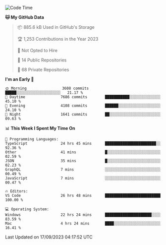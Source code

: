 <!--START_SECTION:waka-->
![Code Time](http://img.shields.io/badge/Code%20Time-4%2C602%20hrs%2033%20mins-blue)

**🐱 My GitHub Data** 

> 📦 885.6 kB Used in GitHub's Storage 
 > 
> 🏆 1,253 Contributions in the Year 2023
 > 
> 🚫 Not Opted to Hire
 > 
> 📜 14 Public Repositories 
 > 
> 🔑 68 Private Repositories 
 > 
**I'm an Early 🐤** 

```text
🌞 Morning                3608 commits        █████░░░░░░░░░░░░░░░░░░░░   21.17 % 
🌆 Daytime                7686 commits        ███████████░░░░░░░░░░░░░░   45.10 % 
🌃 Evening                4108 commits        ██████░░░░░░░░░░░░░░░░░░░   24.10 % 
🌙 Night                  1641 commits        ██░░░░░░░░░░░░░░░░░░░░░░░   09.63 % 
```


📊 **This Week I Spent My Time On** 

```text
💬 Programming Languages: 
TypeScript               24 hrs 45 mins      ███████████████████████░░   92.36 % 
Other                    41 mins             █░░░░░░░░░░░░░░░░░░░░░░░░   02.59 % 
JSON                     35 mins             █░░░░░░░░░░░░░░░░░░░░░░░░   02.23 % 
GraphQL                  7 mins              ░░░░░░░░░░░░░░░░░░░░░░░░░   00.49 % 
JavaScript               7 mins              ░░░░░░░░░░░░░░░░░░░░░░░░░   00.47 % 

🔥 Editors: 
VS Code                  26 hrs 48 mins      █████████████████████████   100.00 % 

💻 Operating System: 
Windows                  22 hrs 24 mins      █████████████████████░░░░   83.59 % 
Mac                      4 hrs 24 mins       ████░░░░░░░░░░░░░░░░░░░░░   16.41 % 
```


 Last Updated on 17/09/2023 04:17:52 UTC
<!--END_SECTION:waka-->

